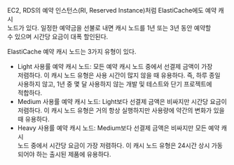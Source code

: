 EC2, RDS의 예약 인스턴스(RI, Reserved Instance)처럼 ElastiCache에도 예약 캐시  
노드가 있다. 일정한 예약금을 선불로 내면 캐시 노드를 1년 또는 3년 동안 예약할   
수 있으며 시간당 요금이 대폭 할인된다.   
  
ElastiCache 예약 캐시 노드는 3가지 유형이 있다.  
- Light 사용률 예약 캐시 노드: 모든 예약 캐시 노드 중에서 선결제 금액이 가장  
저렴하다. 이 캐시 노드 유형은 사용 시간이 많지 않을 때 유용하다. 즉, 하루 종일   
사용하지 않고, 1년 중 몇 달 사용하지 않는 개발 및 테스트와 단기 프로젝트에   
적합하다.  
- Medium 사용률 예약 캐시 노드: Light보다 선결제 금액은 비싸지만 시간당 요금이   
저렴하다. 이 캐시 노드 유형은 거의 항상 실행하지만 사용량에 약간의 변화가 있을  
때 유용하다.   
- Heavy 사용률 예약 캐시 노드: Medium보다 선결제 금액은 비싸지만 모든 예약 캐시  
노드 중에서 시간당 요금이 가장 저렴하다. 이 캐시 노드 유형은 24시간 상시 가동  
되어야 하는 출시된 제품에 유용하다.   





























